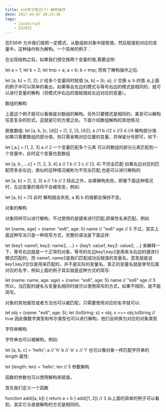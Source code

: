 ```yaml
---
title: es6学习笔记(7)-解构操作
date: 2017-05-07 20:23:36
tags:
    - JavaScript
    - ES2015
---
```


在ES6中 允许我们按照一定模式，从数组和对象中提取值，然后赋值到对应的变量中，这种操作称为解构。一个简单的例子：

在出现结构之前，如果我们想交换两个变量的值,需要这样:

let a = 1;
let b = 2;
let tmp = a;
a = b;
b = tmp;
而有了解构操作之后:

let [a, b] = [1, 2];    \/\/ 给多个变量同时赋值
[a, b] = [b, a];        \/\/ 交换 a, b 的值
从上面的例子中可以简单的看出，如果等会左边的模式与等号右边的模式是相同的，就可以进行变量的解构（将模式中右边的值赋值给左边对应的变量）。

数组的解构

上面这个例子就可以看做是对数组的解构。另外只要模式是相同的，甚至可以解构任意复杂的形式，这就是它的方便之处。下面介绍数组解构的其他情况:

嵌套数组:
let [a, b, [c, [d]]] = [1, 2, [3, [4]]];
a   /\/1
b   /\/2
c   /\/3
d   /\/4
解构部分值
如果只需要数组的部分值，则只需省略对应位置的变量，并保留分号即可，如下:

let [,a,] = [1, 2, 3]
a  /\/ 2
一个变量匹配多个元素
可以将数组的部分元素匹配到一个变量中，此时这个变量也是数组

let [a, b , ...c] = [1, 2, 3, 4]
a  // 1
b  // 2
c  // [3, 4]
不完全匹配
如果右边对应的匹配项多余左边，类似的这种情况被称为不完全匹配,也是可以进行解构的

let [a, b] = [1, 2, 3]
a  // 1
b  // 2
除此之外，如果解构失败，即像下面这种情况时，左边变量的值将不会被改变，例如:

let [a, b] = [1]
此时 解构就会失败, a 和 b 的值都会保持不变。

对象的解构

对象同样可以进行解构，不过使用的是键来进行匹配,即属性名来匹配，例如

let {name, age} = {name: "es6", age: 5}
name // "es6"
age  // 5
不过，其实上面这种写法只是一种简写方式，完整的语法是下面这样:

let {key1: name1, key2: name2, ...} = {key1: value1, key2: value2, ...}
来解释一下，等号右边就是一个正常的对象，等号的左边key1,key2是用来与右边的键进行模式匹配的，而 name1, name2是我们匹配成功后赋值的变量名。意思就是说 key1,key2仅仅是用来匹配的，并不是实际的变量名，真正的变量名就是冒号后面对应的名字，例如上面的例子其实就是这种方式的简写:

let {name: name, age: age} = {name: "es6", age: 5}
name // "es6"
age  // 5
所以，当匹配的键名与变量名相同时就可以使用简写的方式，如果不相同，就不能简写。

对象的其他属性或者方法也可以被匹配，只需要使用对应的名字就可以:

let obj = {name: "es6", age: 5};
let {toString: s} = obj;
s === obj.toString   // true
因此像数字类型和布尔类型也可以进行解构，他们会转换为对应的对象类型

字符串解构

字符串也可以被解构，例如:

let [a, b, c] = 'hello';
a // 'h'
b // 'e'
c // 'l'
也可以像对象一样匹配字符串的 length 属性:

let {length: len} = 'hello';
len // 5
参数解构

函数的参数也可以使用解构来赋值。

首先我们定义一个函数

function add([a, b]) {
    return a + b
}
add([1, 2])   // 3
从上面的简单的例子可以看到，其实它与直接解构的方式是相同的。